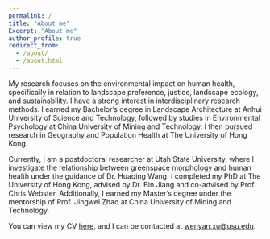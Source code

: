 ```yaml
---
permalink: /
title: "About me"
Excerpt: "About me"
author_profile: true
redirect_from: 
  - /about/
  - /about.html
---
```


My research focuses on the environmental impact on human health, specifically in relation to landscape preference, justice, landscape ecology, and sustainability. I have a strong interest in interdisciplinary research methods. I earned my Bachelor’s degree in Landscape Architecture at Anhui University of Science and Technology, followed by studies in Environmental Psychology at China University of Mining and Technology. I then pursued research in Geography and Population Health at The University of Hong Kong.

Currently, I am a postdoctoral researcher at Utah State University, where I investigate the relationship between greenspace morphology and human health under the guidance of Dr. Huaqing Wang. I completed my PhD at The University of Hong Kong, advised by Dr. Bin Jiang and co-advised by Prof. Chris Webster. Additionally, I earned my Master’s degree under the mentorship of Prof. Jingwei Zhao at China University of Mining and Technology.

You can view my CV [here](files/Xu,Wenyan_CV_010042024_website.docx), and I can be contacted at wenyan.xu@usu.edu.
